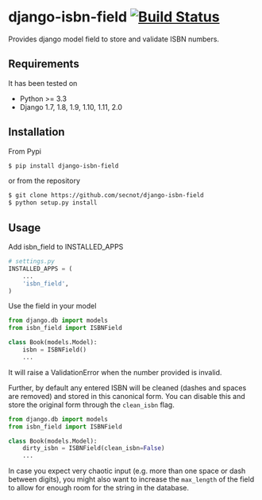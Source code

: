 # django-isbn-field [![Build Status](https://travis-ci.org/secnot/django-isbn-field.svg?branch=master)](https://travis-ci.org/secnot/django-isbn-field)

Provides django model field to store and validate ISBN numbers.

## Requirements

It has been tested on

* Python >= 3.3
* Django 1.7, 1.8, 1.9, 1.10, 1.11, 2.0

## Installation

From Pypi

```bash
$ pip install django-isbn-field
```

or from the repository

```bash
$ git clone https://github.com/secnot/django-isbn-field
$ python setup.py install
```

## Usage 

Add isbn_field to INSTALLED_APPS

```python
# settings.py
INSTALLED_APPS = (
	...
	'isbn_field',
)
```

Use the field in your model

```python
from django.db import models
from isbn_field import ISBNField

class Book(models.Model):
	isbn = ISBNField()
	...
```

It will raise a ValidationError when the number provided is invalid.

Further, by default any entered ISBN will be cleaned (dashes and spaces are removed) and stored in this canonical form. You can disable this and store the original form through the `clean_isbn` flag.

```python
from django.db import models
from isbn_field import ISBNField

class Book(models.Model):
	dirty_isbn = ISBNField(clean_isbn=False)
	...
```

In case you expect very chaotic input (e.g. more than one space or dash between digits), you might also want to increase the `max_length` of the field to allow for enough room for the string in the database.
